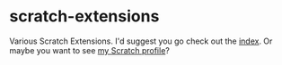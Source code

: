 # scratch-extensions
Various Scratch Extensions. I'd suggest you go check out the [index](https://liam4.github.io/scratch-extensions/index.html). Or maybe you want to see [my Scratch profile](https://scratch.mit.edu/users/liam48D)?
